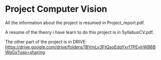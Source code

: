 # Project Computer Vision

All the information about the project is resumed in Project_report.pdf.

A resume of the theory i have learn to do this project is in SyllabusCV.pdf.

The other part of the project is in DRIVE: https://drive.google.com/drive/folders/1BVmLv3FtQsoEdpYxrf7PEyIrWB6BWqGx?usp=sharing.
